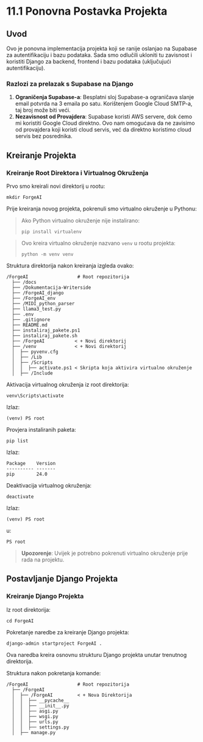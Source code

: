 # 11.1 Ponovna Postavka Projekta

## Uvod

Ovo je ponovna implementacija projekta koji se ranije oslanjao na Supabase za autentifikaciju i bazu podataka. Sada smo odlučili ukloniti tu zavisnost i koristiti Django za backend, frontend i bazu podataka (uključujući autentifikaciju).

### Razlozi za prelazak s Supabase na Django

1. **Ograničenja Supabase-a**: Besplatni sloj Supabase-a ograničava slanje email potvrda na 3 emaila po satu. Korištenjem Google Cloud SMTP-a, taj broj može biti veći.
2. **Nezavisnost od Provajdera**: Supabase koristi AWS servere, dok ćemo mi koristiti Google Cloud direktno. Ovo nam omogućava da ne zavisimo od provajdera koji koristi cloud servis, već da direktno koristimo cloud servis bez posrednika.

## Kreiranje Projekta

### Kreiranje Root Direktora i Virtualnog Okruženja

Prvo smo kreirali novi direktorij u rootu:
```shell
mkdir ForgeAI
```

Prije kreiranja novog projekta, pokrenuli smo virtualno okruženje u Pythonu:

> Ako Python virtualno okruženje nije instalirano:
> ```shell
> pip install virtualenv
> ```

> Ovo kreira virtualno okruženje nazvano `venv` u rootu projekta:
> ```shell
> python -m venv venv
> ```

Struktura direktorija nakon kreiranja izgleda ovako:
```
/ForgeAI                  # Root repozitorija
  ├── /docs
  ├── /Dokumentacija-Writerside
  ├── /ForgeAI_django
  ├── /ForgeAI_env
  ├── /MIDI_python_parser
  ├── llama3_test.py
  ├── .env
  ├── .gitignore
  ├── README.md
  ├── instaliraj_pakete.ps1
  ├── instaliraj_pakete.sh
  ├── /ForgeAI           < + Novi direktorij
  ├── /venv              < + Novi direktorij
  │  ├── pyvenv.cfg
  │  ├── /Lib
  │  ├── /Scripts
  │  │  ├── activate.ps1 < Skripta koja aktivira virtualno okruženje
  │  ├── /Include
```

Aktivacija virtualnog okruženja iz root direktorija:
```shell
venv\Scripts\activate
```
Izlaz:
```shell
(venv) PS root
```

Provjera instaliranih paketa:
```shell
pip list
```
Izlaz:
```shell
Package    Version
---------- -------
pip        24.0
```

Deaktivacija virtualnog okruženja:
```shell
deactivate
```
Izlaz:
```shell
(venv) PS root
```
u:
```shell
PS root
```

> **Upozorenje**: Uvijek je potrebno pokrenuti virtualno okruženje prije rada na projektu.

## Postavljanje Django Projekta

### Kreiranje Django Projekta

Iz root direktorija:
```shell
cd ForgeAI
```

Pokretanje naredbe za kreiranje Django projekta:
```shell
django-admin startproject ForgeAI .
```

Ova naredba kreira osnovnu strukturu Django projekta unutar trenutnog direktorija.

Struktura nakon pokretanja komande:
```
/ForgeAI                  # Root repozitorija
  ├── /ForgeAI
  │  ├── /ForgeAI         < + Nova Direktorija
  │  │  ├── __pycache__
  │  │  ├── __init__.py
  │  │  ├── asgi.py
  │  │  ├── wsgi.py
  │  │  ├── urls.py
  │  │  ├── settings.py
  │  ├── manage.py
```


